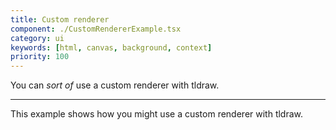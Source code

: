 ```yaml
---
title: Custom renderer
component: ./CustomRendererExample.tsx
category: ui
keywords: [html, canvas, background, context]
priority: 100
---
```


You can _sort of_ use a custom renderer with tldraw.

---

This example shows how you might use a custom renderer with tldraw.
